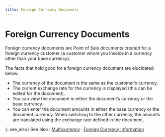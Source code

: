 ```yaml
---
title: Foreign Currency Documents
---
```


# Foreign Currency Documents


Foreign currency documents are Point of Sale documents created for a  foreign currency customer (a customer whom you invoice in a currency other  than your base currency).


The facts that hold good for a foreign currency document are elucidated  below:

- The currency  of the document is the same as the customer’s currency.
- The current  exchange rate for the currency is displayed (this can be edited for the  document).
- You can view  the document in either the document’s currency or the base currency.
- You can enter  the document amounts in either the base currency or the document currency.  When switching to the other currency, the amounts are translated using  the exchange rate defined in the document.



{:.see_also}
See also
: [Multicurrency]({{site.sc_chm}}/options/multicurrency/multi_currency.html)
: [Foreign  Currency Information]({{site.pos_baseurl}}/misc/foreign_currency_information_pos_content.html)

